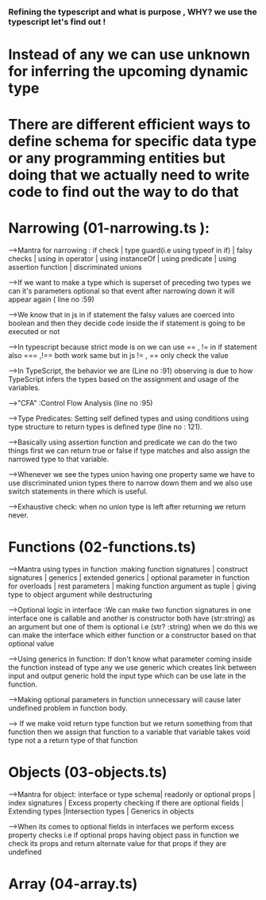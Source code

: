 ### Refining the typescript and what is purpose , WHY? we use the typescript let's find out !

# Instead of any we can use unknown for inferring the upcoming dynamic type

# There are different efficient ways to define schema for specific data type or any programming entities but doing that we actually need to write code to find out the way to do that

# Narrowing (01-narrowing.ts ):

-->Mantra for narrowing : if check | type guard(i.e using typeof in if) | falsy checks | using in operator | using instanceOf | using predicate | using assertion function | discriminated unions

-->If we want to make a type which is superset of preceding two types we can it's parameters optional so that event after narrowing down it will appear again ( line no :59)

-->We know that in js in if statement the falsy values are coerced into boolean and then they decide code inside the if statement is going to be executed or not

-->In typescript because strict mode is on we can use == , != in if statement also === ,!== both work same but in js != , == only check the value

-->In TypeScript, the behavior we are (Line no :91) observing is due to how TypeScript infers the types based on the assignment and usage of the variables.

-->"CFA" :Control Flow Analysis (line no :95)

-->Type Predicates: Setting self defined types and using conditions using type structure to return types is defined type (line no : 121).

-->Basically using assertion function and predicate we can do the two things first we can return true or false if type matches and also assign the narrowed type to that variable.

-->Whenever we see the types union having one property same we have to use discriminated union types there to narrow down them and we also use switch statements in there which is useful.

-->Exhaustive check: when no union type is left after returning we return never.

# Functions (02-functions.ts)

-->Mantra using types in function :making function signatures | construct signatures | generics | extended generics | optional parameter in function for overloads | rest parameters | making function argument as tuple | giving type to object argument while destructuring

-->Optional logic in interface :We can make two function signatures in one interface one is callable and another is constructor both have (str:string) as an argument but one of them is optional i.e (str? :string) when we do this we can make the interface which either function or a constructor based on that optional value

-->Using generics in function: If don't know what parameter coming inside the function instead of type any we use generic which creates link between input and output generic hold the input type which can be use late in the function.

-->Making optional parameters in function unnecessary will cause later undefined problem in function body.

--> If we make void return type function but we return something from that function then we assign that function to a variable that variable takes void type not a a return type of that function

# Objects (03-objects.ts)

-->Mantra for object: interface or type schema| readonly or optional props |
index signatures | Excess property checking if there are optional fields | Extending types |Intersection types | Generics in objects

-->When its comes to optional fields in interfaces we perform excess property checks i.e if optional props having object pass in function we check its props and return alternate value for that props if they are undefined

# Array (04-array.ts)
